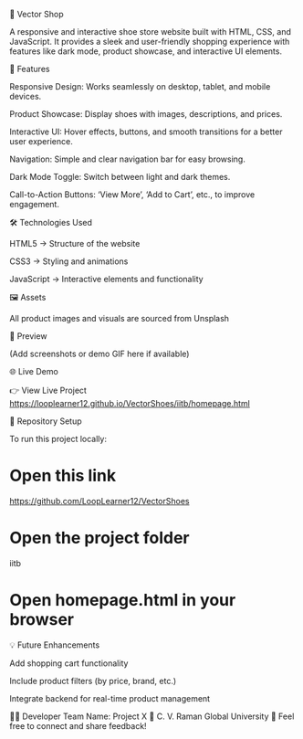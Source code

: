 👟 Vector Shop

A responsive and interactive shoe store website built with HTML, CSS, and JavaScript.
It provides a sleek and user-friendly shopping experience with features like dark mode, product showcase, and interactive UI elements.

🚀 Features

Responsive Design: Works seamlessly on desktop, tablet, and mobile devices.

Product Showcase: Display shoes with images, descriptions, and prices.

Interactive UI: Hover effects, buttons, and smooth transitions for a better user experience.

Navigation: Simple and clear navigation bar for easy browsing.

Dark Mode Toggle: Switch between light and dark themes.

Call-to-Action Buttons: ‘View More’, ‘Add to Cart’, etc., to improve engagement.

🛠️ Technologies Used

HTML5 → Structure of the website

CSS3 → Styling and animations

JavaScript → Interactive elements and functionality

🖼️ Assets

All product images and visuals are sourced from Unsplash

📸 Preview

(Add screenshots or demo GIF here if available)

🌐 Live Demo

👉 View Live Project
https://looplearner12.github.io/VectorShoes/iitb/homepage.html

📁 Repository Setup

To run this project locally:

# Open this link 
https://github.com/LoopLearner12/VectorShoes

# Open the project folder
iitb

# Open homepage.html in your browser

💡 Future Enhancements

Add shopping cart functionality

Include product filters (by price, brand, etc.)

Integrate backend for real-time product management

🧑‍💻 Developer
Team Name: Project X
📍 C. V. Raman Global University
💬 Feel free to connect and share feedback!
